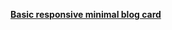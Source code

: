 [**Basic responsive minimal blog card**]([url](https://swas-tik.github.io/devChallenges-minimal-blog-card/))
